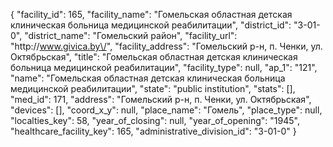 {
    "facility_id": 165,
    "facility_name": "Гомельская областная детская клиническая больница медицинской реабилитации",
    "district_id": "3-01-0",
    "district_name": "Гомельский район",
    "facility_url": "http:\/\/www.givica.by\/",
    "facility_address": "Гомельский р-н, п. Ченки, ул. Октябрьская",
    "title": "Гомельская областная детская клиническая больница медицинской реабилитации",
    "facility_type": null,
    "ap_1": "121",
    "name": "Гомельская областная детская клиническая больница медицинской реабилитации",
    "state": "public institution",
    "stats": [],
    "med_id": 171,
    "address": "Гомельский р-н, п. Ченки, ул. Октябрьская",
    "devices": [],
    "coord_x_y": null,
    "place_name": "Гомель",
    "place_type": null,
    "localties_key": 58,
    "year_of_closing": null,
    "year_of_opening": "1945",
    "healthcare_facility_key": 165,
    "administrative_division_id": "3-01-0"
}